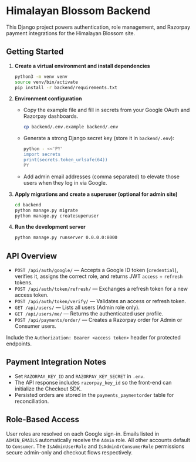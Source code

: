 # Himalayan Blossom Backend

This Django project powers authentication, role management, and Razorpay payment integrations for the Himalayan Blossom site.

## Getting Started

1. **Create a virtual environment and install dependencies**
   ```bash
   python3 -m venv venv
   source venv/bin/activate
   pip install -r backend/requirements.txt
   ```

2. **Environment configuration**
   - Copy the example file and fill in secrets from your Google OAuth and Razorpay dashboards.
     ```bash
     cp backend/.env.example backend/.env
     ```
   - Generate a strong Django secret key (store it in `backend/.env`):
     ```bash
     python - <<'PY'
     import secrets
     print(secrets.token_urlsafe(64))
     PY
     ```
   - Add admin email addresses (comma separated) to elevate those users when they log in via Google.

3. **Apply migrations and create a superuser (optional for admin site)**
   ```bash
   cd backend
   python manage.py migrate
   python manage.py createsuperuser
   ```

4. **Run the development server**
   ```bash
   python manage.py runserver 0.0.0.0:8000
   ```

## API Overview

- `POST /api/auth/google/` — Accepts a Google ID token (`credential`), verifies it, assigns the correct role, and returns JWT `access` + `refresh` tokens.
- `POST /api/auth/token/refresh/` — Exchanges a refresh token for a new access token.
- `POST /api/auth/token/verify/` — Validates an access or refresh token.
- `GET /api/users/` — Lists all users (Admin role only).
- `GET /api/users/me/` — Returns the authenticated user profile.
- `POST /api/payments/order/` — Creates a Razorpay order for Admin or Consumer users.

Include the `Authorization: Bearer <access token>` header for protected endpoints.

## Payment Integration Notes

- Set `RAZORPAY_KEY_ID` and `RAZORPAY_KEY_SECRET` in `.env`.
- The API response includes `razorpay_key_id` so the front-end can initialize the Checkout SDK.
- Persisted orders are stored in the `payments_paymentorder` table for reconciliation.

## Role-Based Access

User roles are resolved on each Google sign-in. Emails listed in `ADMIN_EMAILS` automatically receive the `Admin` role. All other accounts default to `Consumer`. The `IsAdminUserRole` and `IsAdminOrConsumerRole` permissions secure admin-only and checkout flows respectively.
